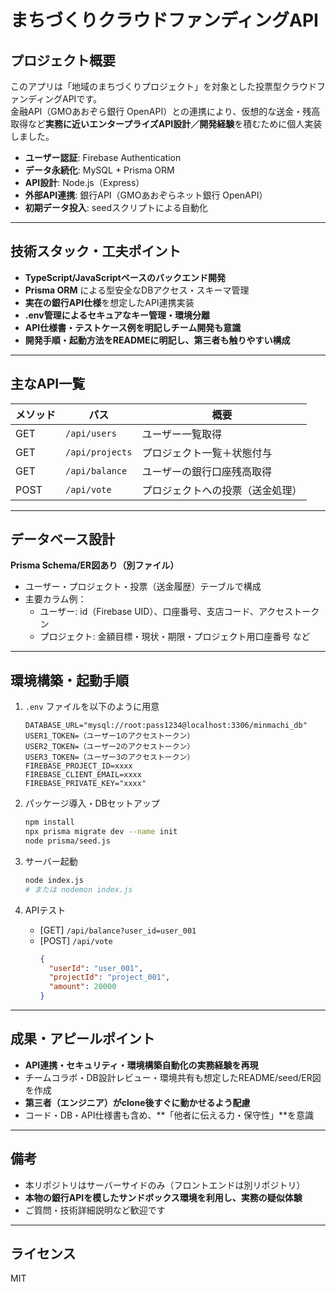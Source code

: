 # まちづくりクラウドファンディングAPI

## プロジェクト概要

このアプリは「地域のまちづくりプロジェクト」を対象とした投票型クラウドファンディングAPIです。  
金融API（GMOあおぞら銀行 OpenAPI）との連携により、仮想的な送金・残高取得など**実務に近いエンタープライズAPI設計／開発経験**を積むために個人実装しました。

- **ユーザー認証**: Firebase Authentication
- **データ永続化**: MySQL + Prisma ORM
- **API設計**: Node.js（Express）
- **外部API連携**: 銀行API（GMOあおぞらネット銀行 OpenAPI）
- **初期データ投入**: seedスクリプトによる自動化

---

## 技術スタック・工夫ポイント

- **TypeScript/JavaScriptベースのバックエンド開発**
- **Prisma ORM** による型安全なDBアクセス・スキーマ管理
- **実在の銀行API仕様**を想定したAPI連携実装
- **.env管理によるセキュアなキー管理・環境分離**
- **API仕様書・テストケース例を明記しチーム開発も意識**
- **開発手順・起動方法をREADMEに明記し、第三者も触りやすい構成**

---

## 主なAPI一覧

| メソッド | パス                   | 概要                             |
|----------|-----------------------|----------------------------------|
| GET      | `/api/users`          | ユーザー一覧取得                 |
| GET      | `/api/projects`       | プロジェクト一覧＋状態付与       |
| GET      | `/api/balance`        | ユーザーの銀行口座残高取得       |
| POST     | `/api/vote`           | プロジェクトへの投票（送金処理） |

---

## データベース設計

**Prisma Schema/ER図あり（別ファイル）**

- ユーザー・プロジェクト・投票（送金履歴）テーブルで構成
- 主要カラム例：
    - ユーザー: id（Firebase UID）、口座番号、支店コード、アクセストークン
    - プロジェクト: 金額目標・現状・期限・プロジェクト用口座番号 など

---

## 環境構築・起動手順

1. `.env` ファイルを以下のように用意

    ```env
    DATABASE_URL="mysql://root:pass1234@localhost:3306/minmachi_db"
    USER1_TOKEN=（ユーザー1のアクセストークン）
    USER2_TOKEN=（ユーザー2のアクセストークン）
    USER3_TOKEN=（ユーザー3のアクセストークン）
    FIREBASE_PROJECT_ID=xxxx
    FIREBASE_CLIENT_EMAIL=xxxx
    FIREBASE_PRIVATE_KEY="xxxx"
    ```

2. パッケージ導入・DBセットアップ

    ```bash
    npm install
    npx prisma migrate dev --name init
    node prisma/seed.js
    ```

3. サーバー起動

    ```bash
    node index.js
    # または nodemon index.js
    ```

4. APIテスト

    - [GET] `/api/balance?user_id=user_001`
    - [POST] `/api/vote`  
      ```json
      {
        "userId": "user_001",
        "projectId": "project_001",
        "amount": 20000
      }
      ```

---

## 成果・アピールポイント

- **API連携・セキュリティ・環境構築自動化の実務経験を再現**
- チームコラボ・DB設計レビュー・環境共有も想定したREADME/seed/ER図を作成
- **第三者（エンジニア）がclone後すぐに動かせるよう配慮**
- コード・DB・API仕様書も含め、**「他者に伝える力・保守性」**を意識

---

## 備考

- 本リポジトリはサーバーサイドのみ（フロントエンドは別リポジトリ）
- **本物の銀行APIを模したサンドボックス環境を利用し、実務の疑似体験**
- ご質問・技術詳細説明など歓迎です

---


## ライセンス

MIT


